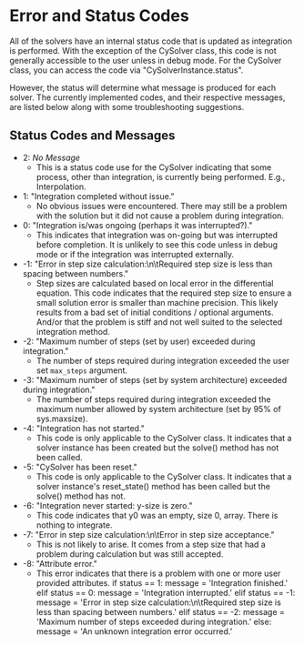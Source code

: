 # Error and Status Codes

All of the solvers have an internal status code that is updated as integration is performed. With the exception of the
CySolver class, this code is not generally accessible to the user unless in debug mode. For the CySolver class, you can
access the code via "CySolverInstance.status". 

However, the status will determine what message is produced for each solver.
The currently implemented codes, and their respective messages, are listed below along with some troubleshooting suggestions.

## Status Codes and Messages

- 2: _No Message_
  - This is a status code use for the CySolver indicating that some process, other than integration, is currently being performed. E.g., Interpolation.
- 1: "Integration completed without issue."
  - No obvious issues were encountered. There may still be a problem with the solution but it did not cause a problem during integration.
- 0: "Integration is/was ongoing (perhaps it was interrupted?)."
  - This indicates that integration was on-going but was interrupted before completion.
It is unlikely to see this code unless in debug mode or if the integration was interrupted externally.
- -1: "Error in step size calculation:\n\tRequired step size is less than spacing between numbers."
  - Step sizes are calculated based on local error in the differential equation. This code indicates that the required 
step size to ensure a small solution error is smaller than machine precision. This likely results from a bad set of
initial conditions / optional arguments. And/or that the problem is stiff and not well suited to the selected integration method.
- -2: "Maximum number of steps (set by user) exceeded during integration."
  - The number of steps required during integration exceeded the user set `max_steps` argument.
- -3: "Maximum number of steps (set by system architecture) exceeded during integration."
  - The number of steps required during integration exceeded the maximum number allowed by system architecture (set by 95% of sys.maxsize).
- -4: "Integration has not started."
  - This code is only applicable to the CySolver class. It indicates that a solver instance has been created but the solve() method has not been called.
- -5: "CySolver has been reset."
  - This code is only applicable to the CySolver class. It indicates that a solver instance's reset_state() method has been called but the solve() method has not.
- -6: "Integration never started: y-size is zero."
  - This code indicates that y0 was an empty, size 0, array. There is nothing to integrate.
- -7: "Error in step size calculation:\n\tError in step size acceptance."
  - This is not likely to arise. It comes from a step size that had a problem during calculation but was still accepted.
- -8: "Attribute error."
  - This error indicates that there is a problem with one or more user provided attributes.
    if status == 1:
        message = 'Integration finished.'
    elif status == 0:
        message = 'Integration interrupted.'
    elif status == -1:
        message = 'Error in step size calculation:\n\tRequired step size is less than spacing between numbers.'
    elif status == -2:
        message = 'Maximum number of steps exceeded during integration.'
    else:
        message = 'An unknown integration error occurred.'